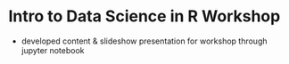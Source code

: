 # Intro to Data Science in R Workshop

- developed content & slideshow presentation for workshop through jupyter notebook
